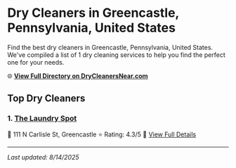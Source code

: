 # Dry Cleaners in Greencastle, Pennsylvania, United States

Find the best dry cleaners in Greencastle, Pennsylvania, United States. We've compiled a list of 1 dry cleaning services to help you find the perfect one for your needs.

🌐 **[View Full Directory on DryCleanersNear.com](https://drycleanersnear.com/city/US/Pennsylvania/Greencastle)**

## Top Dry Cleaners

### 1. [The Laundry Spot](https://drycleanersnear.com/dryCleaner/6879aaabbf3f71911faac116/the-laundry-spot)
📍 111 N Carlisle St, Greencastle
⭐ Rating: 4.3/5
🔗 [View Full Details](https://drycleanersnear.com/dryCleaner/6879aaabbf3f71911faac116/the-laundry-spot)


---

*Last updated: 8/14/2025*
